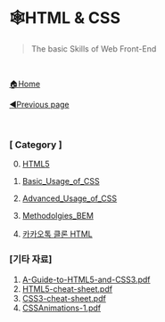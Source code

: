# 🕸HTML & CSS

> The basic Skills of Web Front-End

<br>

[🏠Home](https://github.com/batboy118/Study_Note)

[◀Previous page ](../)

<br>

### [ Category ]

0. [HTML5](00.HTML5.md)

2. [Basic_Usage_of_CSS](01.Basic_Usage_of_CSS.md)
3. [Advanced_Usage_of_CSS](02.Advanced_Usage_of_CSS.md)
4. [Methodolgies_BEM](03.Methodolgies_BEM.md)
5. [카카오톡 클론 HTML](04.카카오톡_클론_HTML.md)



### [기타 자료]

1. [A-Guide-to-HTML5-and-CSS3.pdf](A-Guide-to-HTML5-and-CSS3.pdf)
2. [HTML5-cheat-sheet.pdf](HTML5-cheat-sheet.pdf)
3. [CSS3-cheat-sheet.pdf](CSS3-cheat-sheet.pdf)
4. [CSSAnimations-1.pdf](CSSAnimations-1.pdf)

